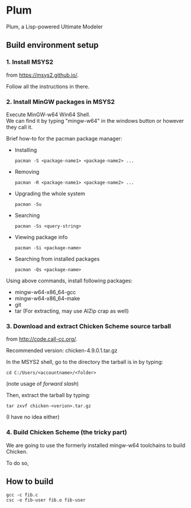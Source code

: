 # Plum
Plum, a Lisp-powered Ultimate Modeler

## Build environment setup
### 1. Install MSYS2
  from https://msys2.github.io/.

  Follow all the instructions in there.

### 2. Install MinGW packages in MSYS2
Execute MinGW-w64 Win64 Shell.  
We can find it by typing "mingw-w64" in the windows button
or however they call it.

Brief how-to for the pacman package manager:

* Installing
  ```
  pacman -S <package-name1> <package-name2> ...
  ```

* Removing
  ```
  pacman -R <package-name1> <package-name2> ...
  ```

* Upgrading the whole system
  ```
  pacman -Su
  ```

* Searching
  ```
  pacman -Ss <query-string>
  ```

* Viewing package info
  ```
  pacman -Si <package-name>
  ```

* Searching from installed packages
  ```
  pacman -Qs <package-name>
  ```

Using above commands, install following packages:
- mingw-w64-x86_64-gcc
- mingw-w64-x86_64-make
- git
- tar (For extracting, may use AlZip crap as well)

### 3. Download and extract Chicken Scheme source tarball 
from http://code.call-cc.org/.
  
Recommended version: chicken-4.9.0.1.tar.gz
  
In the MSYS2 shell, go to the directory the tarball is in
by typing:

  ```
  cd C:/Users/<accountname>/<folder>
  ```
(note usage of *forward slash*)
  
Then, extract the tarball by typing:
  ```
  tar zxvf chicken-<verion>.tar.gz
  ```
(I have no idea either)

### 4. Build Chicken Scheme (the tricky part)
We are going to use the formerly installed mingw-w64 toolchains
to build Chicken.

To do so, 


## How to build
```
gcc -c fib.c
csc -o fib-user fib.o fib-user
```

